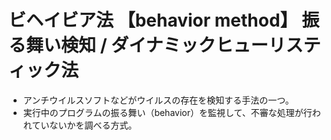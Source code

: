 # ビヘイビア法 【behavior method】 振る舞い検知 / ダイナミックヒューリスティック法
- アンチウイルスソフトなどがウイルスの存在を検知する手法の一つ。
- 実行中のプログラムの振る舞い（behavior）を監視して、不審な処理が行われていないかを調べる方式。